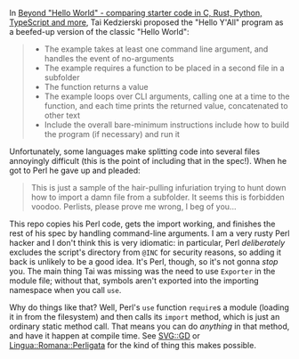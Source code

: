 In [Beyond "Hello World" - comparing starter code in C, Rust, Python, TypeScript and more](https://dev.to/taikedz/polydev-a-better-hello-world-for-polyglot-devs-37p2),
Tai Kedzierski proposed the "Hello Y'All" program as a beefed-up version of the classic "Hello World":

> - The example takes at least one command line argument, and handles the event of no-arguments
> - The example requires a function to be placed in a second file in a subfolder
> - The function returns a value
> - The example loops over CLI arguments, calling one at a time to the function, and each time prints the returned value, concatenated to other text
> - Include the overall bare-minimum instructions include how to build the program (if necessary) and run it

Unfortunately, some languages make splitting code into several files annoyingly difficult (this is the point of including that in the spec!). When he got to Perl he gave up and pleaded:

> This is just a sample of the hair-pulling infuriation trying to hunt down how
> to import a damn file from a subfolder. It seems this is forbidden voodoo.
> Perlists, please prove me wrong, I beg of you...

This repo copies his Perl code, gets the import working, and finishes the rest
of his spec by handling command-line arguments. I am a very rusty Perl hacker
and I don't think this is very idiomatic: in particular, Perl *deliberately*
excludes the script's directory from `@INC` for security reasons, so adding it
back is unlikely to be a good idea. It's Perl, though, so it's not gonna *stop*
you. The main thing Tai was missing was the need to use `Exporter` in the
module file; without that, symbols aren't exported into the importing namespace
when you call `use`.

Why do things like that? Well, Perl's `use` function `require`s a module
(loading it in from the filesystem) and then calls its `import` method, which
is just an ordinary static method call. That means you can do *anything* in
that method, and have it happen at compile time. See
[SVG::GD](https://metacpan.org/pod/SVG::GD) or
[Lingua::Romana::Perligata](https://metacpan.org/pod/Lingua::Romana::Perligata)
for the kind of thing this makes possible.
